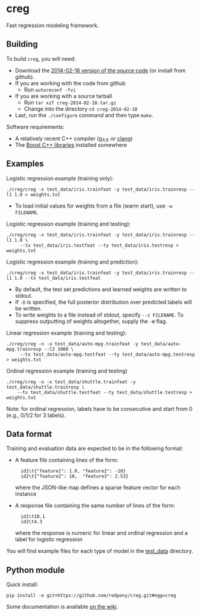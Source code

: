 creg
====

Fast regression modeling framework.

Building
--------
To build `creg`, you will need:

* Download the [2014-02-18 version of the source code](http://demo.clab.cs.cmu.edu/cdec/creg-2014-02-18.tar.gz) (or install from github).
* If you are working with the code from github
  * Run `autoreconf -fvi`
* If you are working with a source tarball
  * Run `tar xzf creg-2014-02-18.tar.gz`
  * Change into the directory `cd creg-2014-02-18`
* Last, run the `./configure` command and then type `make`.

Software requirements:

* A relatively recent C++ compiler ([g++](http://gcc.gnu.org/) or [clang](http://clang.llvm.org/))
* The [Boost C++ libraries](http://www.boost.org) installed somewhere

Examples
--------

Logistic regression example (training only):

	./creg/creg -x test_data/iris.trainfeat -y test_data/iris.trainresp --l1 1.0 > weights.txt

  * To load initial values for weights from a file (warm start), use `-w FILENAME`.

Logistic regression example (training and testing):

	./creg/creg -x test_data/iris.trainfeat -y test_data/iris.trainresp --l1 1.0 \
	     --tx test_data/iris.testfeat --ty test_data/iris.testresp > weights.txt

Logistic regression example (training and prediction):

	./creg/creg -x test_data/iris.trainfeat -y test_data/iris.trainresp --l1 1.0 --tx test_data/iris.testfeat

  * By default, the test set predictions and learned weights are written to stdout.
  * If `-D` is specified, the full posterior distribution over predicted labels will be written.
  * To write weights to a file instead of stdout, specify `--z FILENAME`. To suppress outputting of weights altogether, supply the `-W` flag.

Linear regression example (training and testing):

	./creg/creg -n -x test_data/auto-mpg.trainfeat -y test_data/auto-mpg.trainresp --l2 1000 \
	     --tx test_data/auto-mpg.testfeat --ty test_data/auto-mpg.testresp > weights.txt

Ordinal regression example (training and testing)

	./creg/creg -o -x test_data/shuttle.trainfeat -y test_data/shuttle.trainresp \
	    --tx test_data/shuttle.testfeat --ty test_data/shuttle.testresp > weights.txt

Note: for ordinal regression, labels have to be consecutive and start from 0 (e.g., 0/1/2 for 3 labels).

Data format
-----------

Training and evaluation data are expected to be in the following format:

* A feature file containing lines of the form:

    	id1\t{"feature1": 1.0, "feature2": -10}
    	id2\t{"feature2": 10,  "feature3": 2.53}

	where the JSON-like map defines a sparse feature vector for each instance

* A response file containing the same number of lines of the form:	

    	id1\t10.1
    	id2\t4.3

	where the response is numeric for linear and ordinal regression and a label for logistic regression

You will find example files for each type of model in the [test\_data](https://github.com/redpony/creg/tree/master/test_data) directory.

Python module
-------------

Quick install: 

    pip install -e git+https://github.com/redpony/creg.git#egg=creg

Some documentation is available [on the wiki](https://github.com/redpony/creg/wiki/Python-module).

